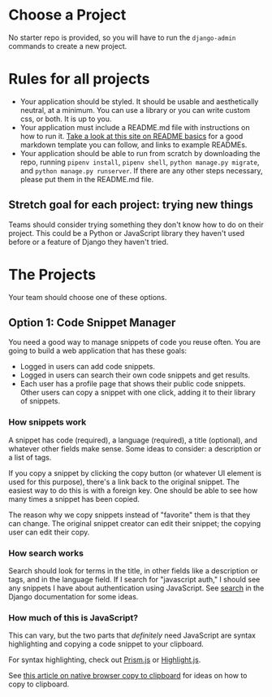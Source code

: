 





# Choose a Project


No starter repo is provided, so you will have to run the `django-admin` commands to create a new project.
# Rules for all projects

- Your application should be styled. It should be usable and aesthetically neutral, at a minimum. You can use a library or you can write custom css, or both. It is up to you.
- Your application must include a README.md file with instructions on how to run it. [Take a look at this site on README basics](https://www.makeareadme.com/) for a good markdown template you can follow, and links to example READMEs.
- Your application should be able to run from scratch by downloading the repo, running `pipenv install`, `pipenv shell`, `python manage.py migrate`, and `python manage.py runserver`. If there are any other steps necessary, please put them in the README.md file.

## Stretch goal for each project: trying new things

Teams should consider trying something they don't know how to do on their project. This could be a Python or JavaScript library they haven't used before or a feature of Django they haven't tried.

# The Projects

Your team should choose one of these options.
## Option 1: Code Snippet Manager

You need a good way to manage snippets of code you reuse often. You are going to build a web application that has these goals:

- Logged in users can add code snippets.
- Logged in users can search their own code snippets and get results.
- Each user has a profile page that shows their public code snippets. Other users can copy a snippet with one click, adding it to their library of snippets.

### How snippets work

A snippet has code (required), a language (required), a title (optional), and whatever other fields make sense. Some ideas to consider: a description or a list of tags.

If you copy a snippet by clicking the copy button (or whatever UI element is used for this purpose), there's a link back to the original snippet. The easiest way to do this is with a foreign key. One should be able to see how many times a snippet has been copied.

The reason why we copy snippets instead of "favorite" them is that they can change. The original snippet creator can edit their snippet; the copying user can edit their copy.

### How search works

Search should look for terms in the title, in other fields like a description or tags, and in the language field. If I search for "javascript auth," I should see any snippets I have about authentication using JavaScript. See [search](https://docs.djangoproject.com/en/3.2/topics/db/search/) in the Django documentation for some ideas.

### How much of this is JavaScript?

This can vary, but the two parts that _definitely_ need JavaScript are syntax highlighting and copying a code snippet to your clipboard.

For syntax highlighting, check out [Prism.js](https://prismjs.com/) or [Highlight.js](https://highlightjs.org/).

See [this article on native browser copy to clipboard](https://css-tricks.com/native-browser-copy-clipboard/) for ideas on how to copy to clipboard.